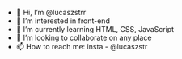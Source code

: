 - 👋 Hi, I’m @lucaszstrr
- 👀 I’m interested in front-end
- 🌱 I’m currently learning HTML, CSS, JavaScript
- 💞️ I’m looking to collaborate on any place
- 📫 How to reach me: insta - @lucaszstr

<!---
lucaszstrr/lucaszstrr is a ✨ special ✨ repository because its `README.md` (this file) appears on your GitHub profile.
You can click the Preview link to take a look at your changes.
--->
